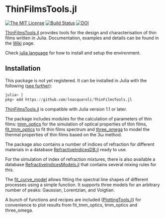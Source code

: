 # ThinFilmsTools.jl

[![The MIT License](https://img.shields.io/badge/license-MIT-orange.svg?style=flat-square)](http://opensource.org/licenses/MIT)
[![Build Status](https://travis-ci.com/lnacquaroli/ThinFilmsTools.jl.svg?branch=master)](https://travis-ci.com/lnacquaroli/ThinFilmsTools.jl)
[![DOI](https://zenodo.org/badge/200238502.svg)](https://zenodo.org/badge/latestdoi/200238502)


[ThinFilmsTools.jl](https://github.com/lnacquaroli/ThinFilmsTools.jl/wiki/Home) provides tools for the design and characterisation of thin films written in Julia. Documentation, examples and details can be found in the [Wiki](https://github.com/lnacquaroli/ThinFilmsTools.jl/wiki/Home) page.

Check [julia language](https://julialang.org/) for how to install and setup the environment.

## Installation

This package is not yet registered. It can be installed in Julia with the following ([see further](https://docs.julialang.org/en/v1/stdlib/Pkg/index.html#Adding-unregistered-packages-1)):
```julia
julia> ]
pkg> add https://github.com/lnacquaroli/ThinFilmsTools.jl
```

[ThinFilmsTools.jl](https://github.com/lnacquaroli/ThinFilmsTools.jl/wiki/Home) is compatible with Julia version 1.1 or later.

The package includes modules for the calculation of parameters of thin films: [tmm_optics](https://github.com/lnacquaroli/ThinFilmsTools.jl/wiki/TMMOptics) for the simulation of optical properties of thin films, [fit_tmm_optics](https://github.com/lnacquaroli/ThinFilmsTools.jl/wiki/FitTMMOptics) to fit thin films spectrum and [three_omega](https://github.com/lnacquaroli/ThinFilmsTools.jl/wiki/ThreeOmega) to model the thermal properties of thin films based on the 3ω method.

The package also contains a number of indices of refraction for different materials in a database [RefractiveIndicesDB.jl](https://github.com/lnacquaroli/ThinFilmsTools.jl/wiki/RefractiveIndicesDB.jl) ready to use.

For the simulation of index of refraction mixtures, there is also available a database [RefractiveIndicesModels.jl](https://github.com/lnacquaroli/ThinFilmsTools.jl/wiki/RefractiveIndicesModels.jl) that contains several mixing rules for this.

The [fit_curve_model](https://github.com/lnacquaroli/ThinFilmsTools.jl/wiki/FitCurveModel) allows fitting the spectral line shapes of different processes using a simple function. It supports three models for an arbitrary number of peaks: Gaussian, Lorentzian, and Voigtian.

A bunch of functions and recipes are included ([PlottingTools.jl](https://github.com/lnacquaroli/ThinFilmsTools.jl/wiki/PlottingTools.jl)) for convenience to plot results from fit_tmm_optics, tmm_optics and three_omega.
